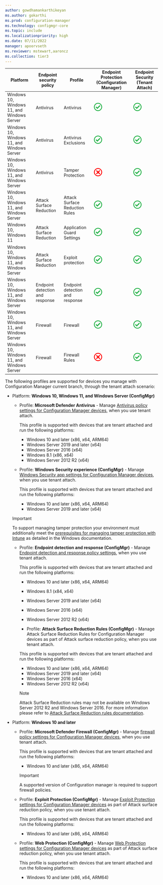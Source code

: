 ```yaml
---
author: gowdhamankarthikeyan
ms.author: gokarthi
ms.prod: configuration-manager
ms.technology: configmgr-core
ms.topic: include
ms.localizationpriority: high
ms.date: 07/11/2022
manager: apoorvseth
ms.reviewer: mstewart,aaroncz 
ms.collection: tier3
---
```

<!--Don't apply H2/H3 in this include file since they are context driven by article. This file is currently used by endpoint-security-get-started.md and deploy-antivirus-policy.md. -->

| Platform | Endpoint security policy | Profile | Endpoint Protection (Configuration Manager)  |  Endpoint Security (Tenant Attach) |
|-----------|--------------------------|---------|--------------------------------------------------------|-------------------|
| Windows 10, Windows 11, and Windows Server | Antivirus  | Antivirus                   | ![Supported](../media/green-check.png)  | ![Supported](../media/green-check.png)  |
| Windows 10, Windows 11, and Windows Server | Antivirus           | Antivirus Exclusions        | ![Supported](../media/green-check.png) | ![Supported](../media/green-check.png)  |
| Windows 10, Windows 11, and Windows Server| Antivirus  | Tamper Protection  | ![Not Supported](../media/red-wrong.png) | ![Supported](../media/green-check.png)  |
| Windows 10, Windows 11, and Windows Server| Attack Surface Reduction  | Attack Surface Reduction Rules  | ![Supported](../media/green-check.png) | ![Supported](../media/green-check.png)  |
| Windows 10, Windows 11 | Attack Surface Reduction  | Application Guard Settings  | ![Supported](../media/green-check.png) | ![Supported](../media/green-check.png)  |
| Windows 10, Windows 11, and Windows Server| Attack Surface Reduction  | Exploit protection  | ![Supported](../media/green-check.png) | ![Supported](../media/green-check.png)  |
| Windows 10, Windows 11, and Windows Server| Endpoint detection and response  | Endpoint detection and response | ![Supported](../media/green-check.png) | ![Supported](../media/green-check.png)  |
| Windows 10, Windows 11, and Windows Server| Firewall     | Firewall                    | ![Supported](../media/green-check.png) | ![Supported](../media/green-check.png)  |
| Windows 10, Windows 11, and Windows Server | Firewall   | Firewall Rules  | ![Not Supported](../media/red-wrong.png) | ![Supported](../media/green-check.png)  |


The following profiles are supported for devices you manage with Configuration Manager current branch, through the tenant attach scenario:

- Platform: **Windows 10, Windows 11, and Windows Server (ConfigMgr)**

  - Profile: **Microsoft Defender Antivirus** - Manage [Antivirus policy settings for Configuration Manager devices](../../../intune/protect/antivirus-microsoft-defender-settings-windows-tenant-attach.md?toc=/mem/configmgr/tenant-attach/toc.json&bc=/mem/configmgr/tenant-attach/breadcrumb/toc.json), when you use tenant attach.

    This profile is supported with devices that are tenant attached and run the following platforms:
    - Windows 10 and later (x86, x64, ARM64)
    - Windows Server 2019 and later (x64)
    - Windows Server 2016 (x64)
    - Windows 8.1 (x86, x64) <!--8763780, 8740844-->
    - Windows Server 2012 R2 (x64) <!--8763780, 8740844-->

  - Profile: **Windows Security experience (ConfigMgr)** - Manage [Windows Security app settings for Configuration Manager devices](../../../intune/protect/antivirus-windows-security-settings-windows-tenant-attach.md?toc=/mem/configmgr/tenant-attach/toc.json&bc=/mem/configmgr/tenant-attach/breadcrumb/toc.json), when you use tenant attach.

    This profile is supported with devices that are tenant attached and run the following platforms:
    - Windows 10 and later (x86, x64, ARM64)
    - Windows Server 2019 and later (x64)
  
  > [!Important]
  > To support managing tamper protection your environment must additionally meet the [prerequisites for managing tamper protection with Intune](/windows/security/threat-protection/microsoft-defender-antivirus/prevent-changes-to-security-settings-with-tamper-protection#turn-tamper-protection-on-or-off-for-your-organization-using-intune) as detailed in the Windows documentation.

  - Profile: **Endpoint detection and response (ConfigMgr)** - Manage [Endpoint detection and response policy settings](../../../intune/protect/endpoint-security-edr-profile-settings.md?toc=/mem/configmgr/tenant-attach/toc.json&bc=/mem/configmgr/tenant-attach/breadcrumb/toc.json), when you use tenant attach.

    This profile is supported with devices that are tenant attached and run the following platforms:

    - Windows 10 and later (x86, x64, ARM64)
    - Windows 8.1 (x84, x64)
    - Windows Server 2019 and later (x64)
    - Windows Server 2016 (x64)
    - Windows Server 2012 R2 (x64)

    - Profile: **Attack Surface Reduction Rules (ConfigMgr)** - Manage Attack Surface Reduction Rules for Configuration Manager devices as part of Attack surface reduction policy, when you use tenant attach.

    This profile is supported with devices that are tenant attached and run the following platforms:

    - Windows 10 and later (x86, x64, ARM64)
    - Windows Server 2019 and later (x64)
    - Windows Server 2016 (x64)
    - Windows Server 2012 R2 (x64)

    > [!NOTE]
    > Attack Surface Reduction rules may not be available on Windows Server 2012 R2 and Windows Server 2016. For more information please refer to [Attack Surface Reduction rules documentation](/microsoft-365/security/defender-endpoint/attack-surface-reduction-rules-reference#supported-operating-systems).

- Platform: **Windows 10 and later**

  - Profile: **Microsoft Defender Firewall (ConfigMgr)** - Manage [firewall policy settings for Configuration Manager devices](../../../intune/protect/endpoint-security-firewall-profile-settings-tenant-attach.md?toc=/mem/configmgr/tenant-attach/toc.json&bc=/mem/configmgr/tenant-attach/breadcrumb/toc.json), when you use tenant attach.

    This profile is supported with devices that are tenant attached and run the following platforms:
    - Windows 10 and later (x86, x64, ARM64)

    > [!Important]
    > A supported version of Configuration manager is required to support firewall policies.

  - Profile: **Exploit Protection (ConfigMgr)** - Manage [Exploit Protection settings for Configuration Manager devices](../../../intune/protect/endpoint-security-asr-profile-settings.md?toc=/mem/configmgr/tenant-attach/toc.json&bc=/mem/configmgr/tenant-attach/breadcrumb/toc.json#attack-surface-reduction-configmgr) as part of Attack surface reduction policy, when you use tenant attach.

    This profile is supported with devices that are tenant attached and run the following platforms:

    - Windows 10 and later (x86, x64, ARM64)

  - Profile: **Web Protection (ConfigMgr)** - Manage [Web Protection settings for Configuration Manager devices](../../../intune/protect/endpoint-security-asr-profile-settings.md?toc=/mem/configmgr/tenant-attach/toc.json&bc=/mem/configmgr/tenant-attach/breadcrumb/toc.json#attack-surface-reduction-configmgr) as part of Attack surface reduction policy, when you use tenant attach.

    This profile is supported with devices that are tenant attached and run the following platforms:

    - Windows 10 and later (x86, x64, ARM64)